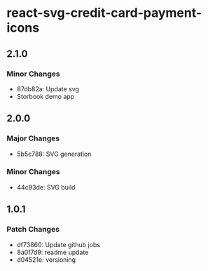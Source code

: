 # react-svg-credit-card-payment-icons

## 2.1.0

### Minor Changes

- 87db82a: Update svg
- Storbook demo app

## 2.0.0

### Major Changes

- 5b5c788: SVG generation

### Minor Changes

- 44c93de: SVG build

## 1.0.1

### Patch Changes

- df73860: Update github jobs
- 8a0f7d9: readme update
- d04521e: versioning
